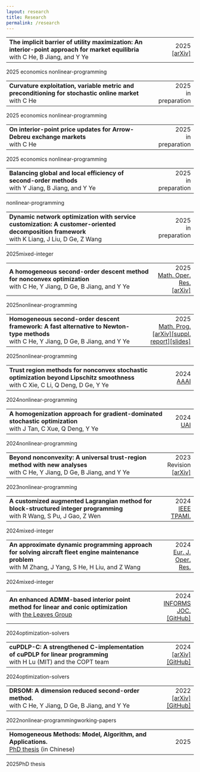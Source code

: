 ```yaml
---
layout: research
title: Research
permalink: /research
---
```



<div class="publication-item">
  <table>
    <tr>
      <td><strong>The implicit barrier of utility maximization: An interior-point approach for market equilibria</strong><br>
      with C He, B Jiang, and Y Ye</td>
      <td style="text-align: right;"><span class="publication-year">2025</span>
      <br>
      <a href="https://arxiv.org/abs/2508.04822">[arXiv]</a>
      </td>
    </tr>
  </table>
  <div class="publication-tags">
    <span>2025</span>
    <span>economics</span>
    <span>nonlinear-programming</span>
  </div>
</div>
<div class="publication-item">
  <table>
    <tr>
      <td><strong>Curvature exploitation, variable metric and preconditioning for stochastic online market</strong><br>
      with C He</td>
      <td style="text-align: right;"><span class="publication-year">2025</span>
      <br>
      <!-- <a href="http://arxiv.org/abs/2211.08212">[SSRN]</a> -->
      in preparation
      </td>
    </tr>
  </table>
  <div class="publication-tags">
    <span>2025</span>
    <span>economics</span>
    <span>nonlinear-programming</span>
  </div>
</div>
<div class="publication-item">
  <table>
    <tr>
      <td><strong>On interior-point price updates for Arrow-Debreu exchange markets</strong><br>
      with C He</td>
      <td style="text-align: right;"><span class="publication-year">2025</span>
      <br>
      <!-- <a href="http://arxiv.org/abs/2211.08212">[SSRN]</a> -->
      in preparation
      </td>
    </tr>
  </table>
  <div class="publication-tags">
    <span>2025</span>
    <span>economics</span>
    <span>nonlinear-programming</span>
  </div>
</div>
<div class="publication-item">
  <table>
    <tr>
      <td><strong>Balancing global and local efficiency of second-order methods</strong><br>
      with Y Jiang, B Jiang, and Y Ye</td>
      <td style="text-align: right;"><span class="publication-year">2025</span>
      <br>
      <!-- <a href="http://arxiv.org/abs/2211.08212">[SSRN]</a> -->
      in preparation
      </td>
    </tr>
  </table>
  <div class="publication-tags">
    <span>nonlinear-programming</span>
  </div>
</div>

<div class="publication-item">
  <table>
    <tr>
      <td><strong>Dynamic network optimization with service customization: A customer-oriented decomposition framework</strong><br>
      with K Liang, J Liu, D Ge, Z Wang</td>
      <td style="text-align: right;"><span class="publication-year">2025</span>
      <br>
      <!-- <a href="http://arxiv.org/abs/2211.08212">[SSRN]</a> -->
      in preparation
      </td>
    </tr>
  </table>
  <div class="publication-tags">
    <span>2025</span><span>mixed-integer</span>
  </div>
</div>

<div class="publication-item">
  <table>
    <tr>
      <td><strong>A homogeneous second-order descent method for nonconvex optimization</strong><br>
      with C He, Y Jiang, D Ge, B Jiang, and Y Ye</td>
      <td style="text-align: right;"><span class="publication-year">2025</span><br>
      <a href="https://pubsonline.informs.org/doi/10.1287/moor.2023.0132">Math. Oper. Res.</a><br>
      <a href="http://arxiv.org/abs/2211.08212">[arXiv]</a></td>
    </tr>
  </table>
  <div class="publication-tags">
    <span>2025</span><span>nonlinear-programming</span>
  </div>
</div>

<div class="publication-item">
  <table>
    <tr>
      <td><strong>Homogeneous second-order descent framework: A fast alternative to Newton-type methods</strong><br>
      with C He, Y Jiang, D Ge, B Jiang, and Y Ye</td>
      <td style="text-align: right;"><span class="publication-year">2025</span><br>
      <a href="https://doi.org/10.1007/s10107-025-02230-3">Math. Prog.</a><br>
      <a href="https://doi.org/10.48550/arXiv.2306.17516">[arXiv]</a><a href="/assets/pdfs/bisection.pdf">[suppl. report]</a><a href="https://web.stanford.edu/class/msande314/lecture16OPTMLDS">[slides]</a></td>
    </tr>
  </table>
  <div class="publication-tags">
    <span>2025</span><span>nonlinear-programming</span>
  </div>
</div>

<div class="publication-item">
  <table>
    <tr>
      <td><strong>Trust region methods for nonconvex stochastic optimization beyond Lipschitz smoothness</strong><br>
      with C Xie, C Li, Q Deng, D Ge, Y Ye</td>
      <td style="text-align: right;"><span class="publication-year">2024</span><br>
      <a href="https://ojs.aaai.org/index.php/AAAI/article/view/29537">AAAI</a></td>
    </tr>
  </table>
  <div class="publication-tags">
    <span>2024</span><span>nonlinear-programming</span>
  </div>
</div>

<div class="publication-item">
  <table>
    <tr>
      <td><strong>A homogenization approach for gradient-dominated stochastic optimization</strong><br>
      with J Tan, C Xue, Q Deng, Y Ye</td>
      <td style="text-align: right;"><span class="publication-year">2024</span><br>
      <a href="https://proceedings.mlr.press/v244/tan24a.html">UAI</a></td>
    </tr>
  </table>
  <div class="publication-tags">
    <span>2024</span><span>nonlinear-programming</span>
  </div>
</div>

<div class="publication-item">
  <table>
    <tr>
      <td><strong>Beyond nonconvexity: A universal trust-region method with new analyses</strong><br>
      with C He, Y Jiang, D Ge, B Jiang, and Y Ye</td>
      <td style="text-align: right;"><span class="publication-year">2023</span><br>
      Revision<br>
      <a href="http://arxiv.org/abs/2311.11489">[arXiv]</a></td>
    </tr>
  </table>
  <div class="publication-tags">
    <span>2023</span><span>nonlinear-programming</span>
  </div>
</div>

<div class="publication-item">
  <table>
    <tr>
      <td><strong>A customized augmented Lagrangian method for block-structured integer programming</strong><br>
      with R Wang, S Pu, J Gao, Z Wen</td>
      <td style="text-align: right;"><span class="publication-year">2024</span><br>
      <a href="https://doi.org/10.1109/TPAMI.2024.3416514">IEEE TPAMI.</a></td>
    </tr>
  </table>
  <div class="publication-tags">
    <span>2024</span><span>mixed-integer</span>
  </div>
</div>

<div class="publication-item">
  <table>
    <tr>
      <td><strong>An approximate dynamic programming approach for solving aircraft fleet engine maintenance problem</strong><br>
      with M Zhang, J Yang, S He, H Liu, and Z Wang</td>
      <td style="text-align: right;"><span class="publication-year">2024</span><br>
      <a href="https://doi.org/10.1016/j.ejor.2024.10.008">Eur. J. Oper. Res.</a></td>
    </tr>
  </table>
  <div class="publication-tags">
    <span>2024</span><span>mixed-integer</span>
  </div>
</div>

<div class="publication-item">
  <table>
    <tr>
      <td><strong>An enhanced ADMM-based interior point method for linear and conic optimization</strong><br>
      with <a href="https://github.com/leavesgrp">the Leaves Group</a></td>
      <td style="text-align: right;"><span class="publication-year">2024</span><br>
      <a href="https://doi.org/10.1287/ijoc.2023.0017">INFORMS JOC.</a><br>
      <a href="https://github.com/INFORMSJoC/2023.0017">[GitHub]</a></td>
    </tr>
  </table>
  <div class="publication-tags">
    <span>2024</span><span>optimization-solvers</span>
  </div>
</div>

<div class="publication-item">
  <table>
    <tr>
      <td><strong>cuPDLP-C: A strengthened C-implementation of cuPDLP for linear programming</strong><br>
      with H Lu (MIT) and the COPT team</td>
      <td style="text-align: right;"><span class="publication-year">2024</span><br>
      <a href="https://arxiv.org/abs/2312.14832">[arXiv]</a> <a href="https://github.com/COPT-Public/cuPDLP-C">[GitHub]</a></td>
    </tr>
  </table>
  <div class="publication-tags">
    <span>2024</span><span>optimization-solvers</span>
  </div>
</div>


<div class="publication-item">
  <table>
    <tr>
      <td><strong>DRSOM: A dimension reduced second-order method.</strong><br>
      with C He, Y Jiang, D Ge, B Jiang, and Y Ye</td>
      <td style="text-align: right;"><span class="publication-year">2022</span><br>
      <a href="http://arxiv.org/abs/2208.00208">[arXiv]</a><a href="https://github.com/bzhangcw/DRSOM.jl">[GitHub]</a></td>
    </tr>
  </table>
  <div class="publication-tags">
    <span>2022</span><span>nonlinear-programming</span><span>working-papers</span>
  </div>
</div>

<div class="publication-item">
  <table>
    <tr>
      <td>
      <strong>Homogeneous Methods: Model, Algorithm, and Applications. </strong>
            <br> <a href="assets/pdfs/zhangcw-thesis-250514.pdf"> PhD thesis</a> (in Chinese)
      </td>
      <td style="text-align: right;"><span class="publication-year">2025</span></td>
    </tr>
  </table>
  <div class="publication-tags">
    <span>2025</span><span>PhD thesis</span>
  </div>
</div>